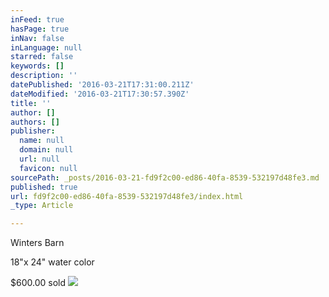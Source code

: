 ```yaml
---
inFeed: true
hasPage: true
inNav: false
inLanguage: null
starred: false
keywords: []
description: ''
datePublished: '2016-03-21T17:31:00.211Z'
dateModified: '2016-03-21T17:30:57.390Z'
title: ''
author: []
authors: []
publisher:
  name: null
  domain: null
  url: null
  favicon: null
sourcePath: _posts/2016-03-21-fd9f2c00-ed86-40fa-8539-532197d48fe3.md
published: true
url: fd9f2c00-ed86-40fa-8539-532197d48fe3/index.html
_type: Article

---
```

Winters Barn

18"x 24" water color

$600.00 sold
![](https://the-grid-user-content.s3-us-west-2.amazonaws.com/6ffe164f-7f5c-4357-8efb-7f92ab64b7e4.jpg)